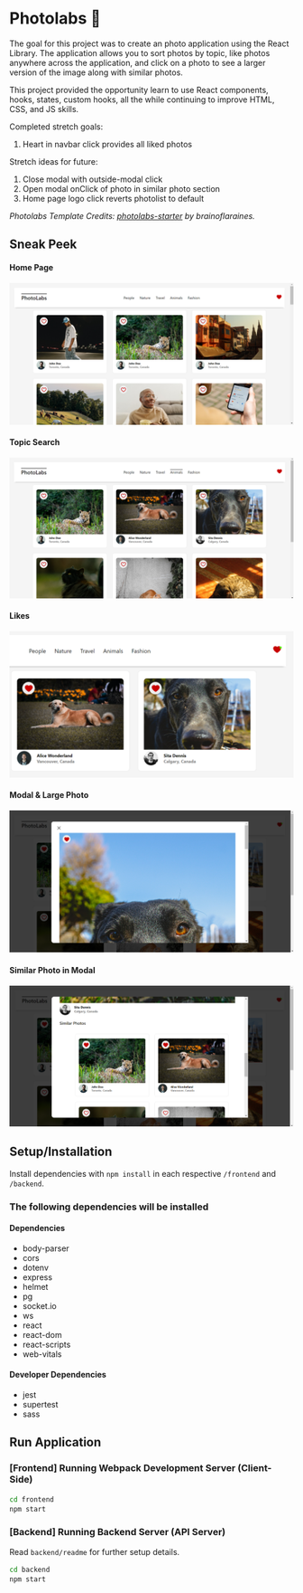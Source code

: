 # Photolabs  📸

The goal for this project was to create an photo application using the React Library. The application allows you to sort photos by topic, like photos anywhere across the application, and click on a photo to see a larger version of the image along with similar photos. 

This project provided the opportunity learn to use React components, hooks, states, custom hooks, all the while continuing to improve HTML, CSS, and JS skills. 

Completed stretch goals:
1. Heart in navbar click provides all liked photos

Stretch ideas for future: 
1. Close modal with outside-modal click
2. Open modal onClick of photo in similar photo section
3. Home page logo click reverts photolist to default

*Photolabs Template Credits: [photolabs-starter](https://github.com/lighthouse-labs/photolabs-starter) by brainoflaraines.*


## Sneak Peek
#### Home Page
![Homepage of the Photolabs App](frontend/public/screenshots/homeRoute.png)

#### Topic Search
![Topic search/filter on the home page](frontend/public/screenshots/specificTopic.png)

#### Likes
![Likes on photos, and indicated on heart in the navbar](frontend/public/screenshots/likes.png)

#### Modal & Large Photo
![Modal open and large version of photo](frontend/public/screenshots/modalBigPhoto.png)

#### Similar Photo in Modal
![Modal open and similar photos in view](frontend/public/screenshots/similarAndLiked.png)


## Setup/Installation

Install dependencies with `npm install` in each respective `/frontend` and `/backend`.

### The following dependencies will be installed
#### Dependencies
- body-parser
- cors
- dotenv
- express
- helmet
- pg
- socket.io
- ws
- react
- react-dom
- react-scripts
- web-vitals

#### Developer Dependencies
- jest
- supertest
- sass

## Run Application
### [Frontend] Running Webpack Development Server (Client-Side)

```sh
cd frontend
npm start
```

### [Backend] Running Backend Server (API Server)

Read `backend/readme` for further setup details.

```sh
cd backend
npm start
```
